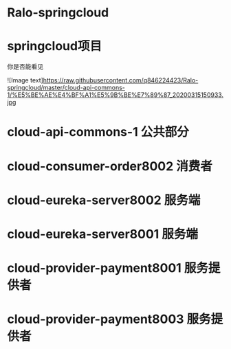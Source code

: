 # Ralo-springcloud
# springcloud项目

你是否能看见

![Image text]https://raw.githubusercontent.com/q846224423/Ralo-springcloud/master/cloud-api-commons-1/%E5%BE%AE%E4%BF%A1%E5%9B%BE%E7%89%87_20200315150933.jpg

# cloud-api-commons-1 公共部分
# cloud-consumer-order8002 消费者
# cloud-eureka-server8002 服务端
# cloud-eureka-server8001 服务端
# cloud-provider-payment8001 服务提供者
# cloud-provider-payment8003 服务提供者
 

